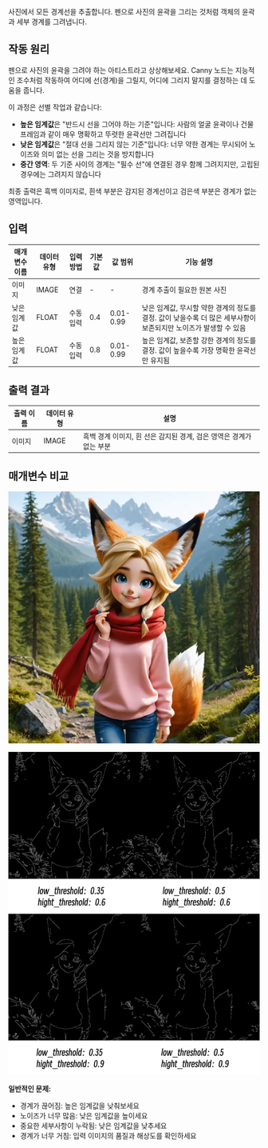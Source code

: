 사진에서 모든 경계선을 추출합니다. 펜으로 사진의 윤곽을 그리는 것처럼 객체의 윤곽과 세부 경계를 그려냅니다.

## 작동 원리

펜으로 사진의 윤곽을 그려야 하는 아티스트라고 상상해보세요. Canny 노드는 지능적인 조수처럼 작동하여 어디에 선(경계)을 그릴지, 어디에 그리지 말지를 결정하는 데 도움을 줍니다.

이 과정은 선별 작업과 같습니다:

- **높은 임계값**은 "반드시 선을 그어야 하는 기준"입니다: 사람의 얼굴 윤곽이나 건물 프레임과 같이 매우 명확하고 뚜렷한 윤곽선만 그려집니다
- **낮은 임계값**은 "절대 선을 그리지 않는 기준"입니다: 너무 약한 경계는 무시되어 노이즈와 의미 없는 선을 그리는 것을 방지합니다
- **중간 영역**: 두 기준 사이의 경계는 "필수 선"에 연결된 경우 함께 그려지지만, 고립된 경우에는 그려지지 않습니다

최종 출력은 흑백 이미지로, 흰색 부분은 감지된 경계선이고 검은색 부분은 경계가 없는 영역입니다.

## 입력

| 매개변수 이름 | 데이터 유형 | 입력 방법 | 기본값 | 값 범위 | 기능 설명 |
|-------------|-------------|----------|--------|---------|----------|
| 이미지 | IMAGE | 연결 | - | - | 경계 추출이 필요한 원본 사진 |
| 낮은 임계값 | FLOAT | 수동 입력 | 0.4 | 0.01-0.99 | 낮은 임계값, 무시할 약한 경계의 정도를 결정. 값이 낮을수록 더 많은 세부사항이 보존되지만 노이즈가 발생할 수 있음 |
| 높은 임계값 | FLOAT | 수동 입력 | 0.8 | 0.01-0.99 | 높은 임계값, 보존할 강한 경계의 정도를 결정. 값이 높을수록 가장 명확한 윤곽선만 유지됨 |

## 출력 결과

| 출력 이름 | 데이터 유형 | 설명 |
|----------|-------------|------|
| 이미지 | IMAGE | 흑백 경계 이미지, 흰 선은 감지된 경계, 검은 영역은 경계가 없는 부분 |

## 매개변수 비교

![원본 이미지](./asset/input.webp)

![매개변수 비교](./asset/compare.webp)

**일반적인 문제:**

- 경계가 끊어짐: 높은 임계값을 낮춰보세요
- 노이즈가 너무 많음: 낮은 임계값을 높이세요
- 중요한 세부사항이 누락됨: 낮은 임계값을 낮추세요
- 경계가 너무 거침: 입력 이미지의 품질과 해상도를 확인하세요
